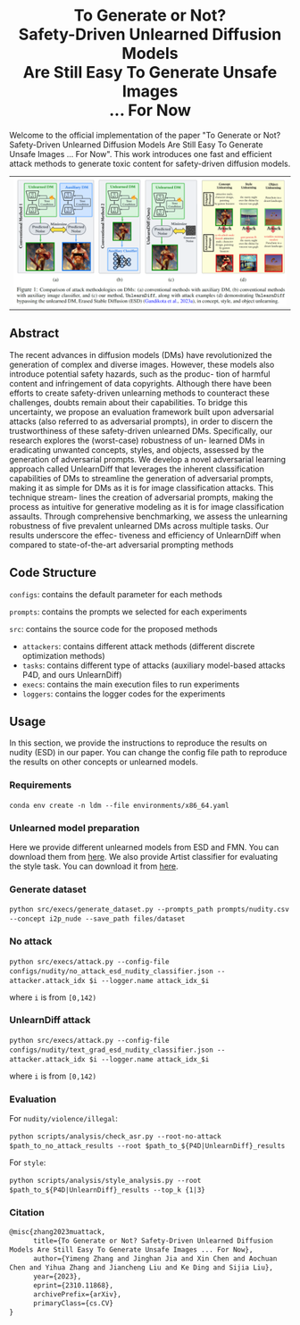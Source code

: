 <div align="center">

# To Generate or Not? <br> Safety-Driven Unlearned Diffusion Models <br> Are Still Easy To Generate Unsafe Images <br> ... For Now
</div>
Welcome to the official implementation of the paper "To Generate or Not? Safety-Driven Unlearned Diffusion Models Are Still Easy To Generate Unsafe Images ... For Now". This work introduces one fast and efficient attack methods to generate toxic content for safety-driven diffusion models.
<table align="center">
  <tr>
    <td align="center"> 
      <img src="assests/overview.png" alt="Image 1" style="width: 1000px;"/> 
      <br>
    </td>
  </tr>
</table>
<div align="left">

## Abstract 
The recent advances in diffusion models (DMs) have revolutionized the generation of complex and
diverse images. However, these models also introduce potential safety hazards, such as the produc-
tion of harmful content and infringement of data copyrights. Although there have been efforts to
create safety-driven unlearning methods to counteract these challenges, doubts remain about their
capabilities. To bridge this uncertainty, we propose an evaluation framework built upon adversarial
attacks (also referred to as adversarial prompts), in order to discern the trustworthiness of these
safety-driven unlearned DMs. Specifically, our research explores the (worst-case) robustness of un-
learned DMs in eradicating unwanted concepts, styles, and objects, assessed by the generation of
adversarial prompts. We develop a novel adversarial learning approach called UnlearnDiff that
leverages the inherent classification capabilities of DMs to streamline the generation of adversarial
prompts, making it as simple for DMs as it is for image classification attacks. This technique stream-
lines the creation of adversarial prompts, making the process as intuitive for generative modeling as it
is for image classification assaults. Through comprehensive benchmarking, we assess the unlearning
robustness of five prevalent unlearned DMs across multiple tasks. Our results underscore the effec-
tiveness and efficiency of UnlearnDiff when compared to state-of-the-art adversarial prompting
methods

## Code Structure
```configs```: contains the default parameter for each methods

```prompts```: contains the prompts we selected for each experiments

```src```: contains the source code for the proposed methods

* ```attackers```: contains different attack methods (different discrete optimization methods)
* ```tasks```: contains different type of attacks (auxiliary model-based attacks P4D, and ours UnlearnDiff)
* ```execs```: contains the main execution files to run experiments
* ```loggers```: contains the logger codes for the experiments

## Usage
In this section, we provide the instructions to reproduce the results on nudity (ESD) in our paper. You can change the config file path to reproduce the results on other concepts or unlearned models.

### Requirements

```conda env create -n ldm --file environments/x86_64.yaml```

### Unlearned model preparation 
Here we provide different unlearned models from ESD and FMN. You can download them from [here](). We also provide Artist classifier for evaluating the style task. You can download it from [here](https://drive.google.com/file/d/1me_MOrXip1Xa-XaUrPZZY7i49pgFe1po/view?usp=share_link).

### Generate dataset

```python src/execs/generate_dataset.py --prompts_path prompts/nudity.csv --concept i2p_nude --save_path files/dataset```


### No attack

```python src/execs/attack.py --config-file configs/nudity/no_attack_esd_nudity_classifier.json --attacker.attack_idx $i --logger.name attack_idx_$i```

where ```i``` is from ```[0,142)```

### UnlearnDiff attack

```python src/execs/attack.py --config-file configs/nudity/text_grad_esd_nudity_classifier.json --attacker.attack_idx $i --logger.name attack_idx_$i```

where ```i``` is from ```[0,142)```

### Evaluation

For ```nudity/violence/illegal```:

```python scripts/analysis/check_asr.py --root-no-attack $path_to_no_attack_results --root $path_to_${P4D|UnlearnDiff}_results ```

For ```style```:

```python scripts/analysis/style_analysis.py --root $path_to_${P4D|UnlearnDiff}_results --top_k {1|3}```


### Citation

```
@misc{zhang2023muattack,
      title={To Generate or Not? Safety-Driven Unlearned Diffusion Models Are Still Easy To Generate Unsafe Images ... For Now}, 
      author={Yimeng Zhang and Jinghan Jia and Xin Chen and Aochuan Chen and Yihua Zhang and Jiancheng Liu and Ke Ding and Sijia Liu},
      year={2023},
      eprint={2310.11868},
      archivePrefix={arXiv},
      primaryClass={cs.CV}
}
```
